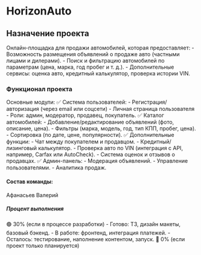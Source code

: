 # HorizonAuto
## Назначение проекта
Онлайн-площадка для продажи автомобилей, которая предоставляет:
    - Возможность размещения объявлений о продаже авто (частными лицами и дилерами).
    - Поиск и фильтрацию автомобилей по параметрам (цена, марка, год пробег и т. д.).
    - Дополнительные сервисы: оценка авто, кредитный калькулятор, проверка истории VIN.
### Функционал проекта
Основные модули:
✅ Система пользователей:
    - Регистрация/авторизация (через email или соцсети)
    - Личная страница пользователя
    - Роли: админ, модератор, продавец, покупатель.
✅ Каталог автомобилей:
    - Добавление/редактирование объявлений (фото, описание, цена).
    - Фильтры (марка, модель, год, тип КПП, пробег, цена).
    - Сортировка (по дате, цене, популярности).
✅ Дополнительные функции:
    - Чат между покупателем и продавцом.
    - Кредитный/лизинговый калькулятор.
    - Проверка авто по VIN (интеграция с API, например, Carfax или AutoCheck).
    - Система оценок и отзывов о продавцах.
✅ Админ-панель:
    - Модерация объявлений.
    - Управление пользователями.
    - Аналитика продаж.
#### Состав команды:
Афанасьев Валерий
##### Процент выполнения
🟢 30% (если в процессе разработки)
    - Готово: ТЗ, дизайн макеты, базовый бэкенд.
    - В работе: фронтенд, интеграция платежей.
    - Осталось: тестирование, наполнение контентом, запуск.
🔴 0% (если проект только планируется)

